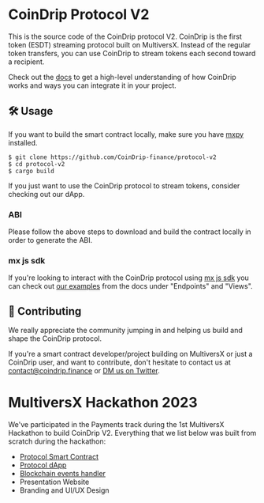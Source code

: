 # CoinDrip Protocol V2

This is the source code of the CoinDrip protocol V2. CoinDrip is the first token (ESDT) streaming protocol built on MultiversX. Instead of the regular token transfers, you can use CoinDrip to stream tokens each second toward a recipient.

Check out the [docs](https://docs.coindrip.finance) to get a high-level understanding of how CoinDrip works and ways you can integrate it in your project.

## 🛠 Usage

If you want to build the smart contract locally, make sure you have [mxpy](https://docs.multiversx.com/sdk-and-tools/sdk-py/installing-mxpy/) installed.

```
$ git clone https://github.com/CoinDrip-finance/protocol-v2
$ cd protocol-v2
$ cargo build
```

If you just want to use the CoinDrip protocol to stream tokens, consider checking out our dApp.

### ABI

Please follow the above steps to download and build the contract locally in order to generate the ABI.

### mx js sdk

If you're looking to interact with the CoinDrip protocol using [mx js sdk](https://github.com/multiversx/mx-sdk-js-core) you can check out [our examples](https://docs.coindrip.finance/technical-reference) from the docs under "Endpoints" and "Views".

## 👥 Contributing

We really appreciate the community jumping in and helping us build and shape the CoinDrip protocol.

If you're a smart contract developer/project building on MultiversX or just a CoinDrip user, and want to contribute, don't hesitate to contact us at contact@coindrip.finance or [DM us on Twitter](https://twitter.com/CoinDripHQ).

# MultiversX Hackathon 2023

We've participated in the Payments track during the 1st MultiversX Hackathon to build CoinDrip V2. Everything that we list below was built from scratch during the hackathon:

- [Protocol Smart Contract](https://github.com/CoinDrip-finance/protocol-v2)
- [Protocol dApp](https://github.com/CoinDrip-finance/client-v2)
- [Blockchain events handler](https://github.com/CoinDrip-finance/events-processor-v2)
- Presentation Website
- Branding and UI/UX Design
